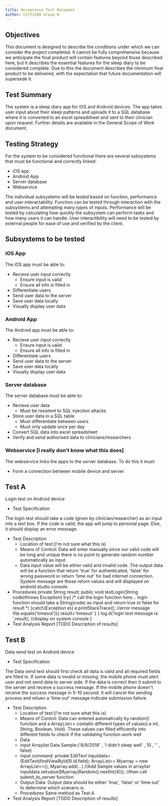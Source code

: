 ```yaml
---
title: Acceptance Test Document
author: CITS3200 Group R
---
```


## Objectives

This document is designed to describe the conditions under which we can consider the project completed. It cannot be fully comprehensive because we anticipate the final product will contain features beyond those described here, but it describes the essential features for the sleep diary to be considered complete. Due to this the document describes the minimum final product to be delivered, with the expectation that future documentation will supersede it.

## Test Summary

The system is a sleep diary app for iOS and Android devices. The app takes user input about their sleep patterns and uploads it to a SQL database where it is converted to an excel spreadsheet and sent to their clinician upon request. Further details are available in the General Scope of Work document.

## Testing Strategy

For the system to be considered functional there are several subsystems that must be functional and correctly linked:

* iOS app
* Android App
* Server database
* Webservice

The individual subsystems will be tested based on function, performance and user interactability. Function can be tested through interaction with the subsystems and attempting many types of inputs. Performance will be tested by calculating how quickly the subsystem can perform tasks and how many users it can handle. User interactibility will need to be tested by external people for ease of use and verified by the client.

## Subsystems to be tested

### iOS App

The iOS app must be able to:

* Recieve user input correctly
    * Ensure input is valid
    * Ensure all info is filled in
* Differentiate users
* Send user data to the server
* Save user data locally
* Visually display user data

### Android App

The Android app must be able to:

* Recieve user input correctly
    * Ensure input is valid
    * Ensure all info is filled in
* Differentiate users
* Send user data to the server
* Save user data locally
* Visually display user data

### Server database

The server database must be able to:

* Recieve user data
    * Must be resistent to SQL injection attacks
* Store user data in a SQL table
    * Must differentiate between users
    * Must only update once per day
* Convert SQL data into excel spreadsheet
* Verify and send authorised data to clinicians/researchers

### Webservice [I really don't know what this does]

The webservice links the apps to the server database. To do this it must:

* Form a connection between mobile device and server


## Test A

Login test on Android device

* Test Specification

The login test should take a code (given by clinician/researcher) as an input into a text box. If the code is valid, the app will jump to personal page. Else, it should display an error message.

* Test Description
   * Location of test:(I'm not sure what this is)
   * Means of Control: Data will enter manually since our valid code will be long and unique there is no point to generate random number automatically as input.
   * Data
      input value will be either valid and invalid code. The output data will be a function that return 'true' for authenticated, 'false' for wrong password or return 'time out' for bad internet connection. System message are those return values and will displayed on android studio console.
* Procedures
   private String result;
   public void testLogin(String code)throws Exception{
      try{
         /*
            call the login function here...
            login function should take a String(code) as input and return true or false for result
         */
      }catch(Exception e){
         e.printStackTrace(); //error message
         if(e.equals('timeout')){
            result='timeout'
         }
      }
      log.d('login test message is: ',result); //display on system console
   }
* Test Analysis Report
   [TODO Description of results]
   
## Test B

Data send test on Android device

* Test Specification

The Data send test should first check all data is valid and all required fields are filled in. If some data is invalid or missing, the mobile phone must alert user and not send data to server side. If the data is correct then it submit to the server and receive a success message. If the mobile phone doesn't receive the success message in 5-10 second. It will cancel the sending process and retuen a 'time out' message indicate submission failure.

* Test Description
   * Location of test:(I'm not sure what this is)
   * Means of Control: Data can entered automatically by random() function and a ArrayList<> contatin different types of values(i.e int, String, Boolean, Void). These values can filled efficiently into different fields to check if the validating function work well
   * Data
    * input Arraylist Data Sample:('8/9/2018' , 'I didn't sleep well' , 10 , '' , false)
    * input command:
      private EditText inputdata=(EditText)findViewById(R.id.field);
      ArrayList<> Myarray = new ArrayList<>();
      Myarray.add(...) //Add Sample values in arraylist
      inputdata.setvalue(Myarray(Random().nextInt(4)));
      //then call submit_to_server function
    * Output Data: Output data should be either 'true', 'false' or 'time out' to determine which scenario is.
   * Procedures
      Same method as Test A
* Test Analysis Report
   [TODO Description of results]
    
